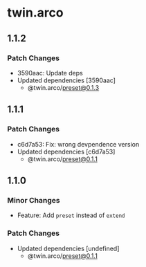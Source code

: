 # twin.arco

## 1.1.2

### Patch Changes

- 3590aac: Update deps
- Updated dependencies [3590aac]
  - @twin.arco/preset@0.1.3

## 1.1.1

### Patch Changes

- c6d7a53: Fix: wrong devpendence version
- Updated dependencies [c6d7a53]
  - @twin.arco/preset@0.1.1

## 1.1.0

### Minor Changes

- Feature: Add `preset` instead of `extend`

### Patch Changes

- Updated dependencies [undefined]
  - @twin.arco/preset@0.1.1
